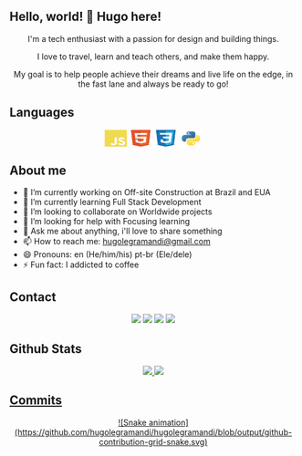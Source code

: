 ## Hello, world! 🖖 Hugo here!

<div align="center">

I'm a tech enthusiast with a passion for design and building things.

I love to travel, learn and teach others, and make them happy.

My goal is to help people achieve their dreams and live life on the edge, in the fast lane and always be ready to go!
  
</div>

## Languages
  
 <div align="center">
  <img align="center" alt="Rafa-Js" height="30" width="40" src="https://raw.githubusercontent.com/devicons/devicon/master/icons/javascript/javascript-plain.svg">
  <img align="center" alt="Rafa-HTML" height="30" width="40" src="https://raw.githubusercontent.com/devicons/devicon/master/icons/html5/html5-original.svg">
  <img align="center" alt="Rafa-CSS" height="30" width="40" src="https://raw.githubusercontent.com/devicons/devicon/master/icons/css3/css3-original.svg">
  <img align="center" alt="Rafa-Python" height="30" width="40" src="https://raw.githubusercontent.com/devicons/devicon/master/icons/python/python-original.svg">
</div>

## About me

- 🔭 I’m currently working on Off-site Construction at Brazil and EUA
- 🌱 I’m currently learning Full Stack Development
- 👯 I’m looking to collaborate on Worldwide projects
- 🤔 I’m looking for help with Focusing learning
- 💬 Ask me about anything, i'll love to share something
- 📫 How to reach me: hugolegramandi@gmail.com
- 😄 Pronouns: en (He/him/his) pt-br (Ele/dele) 
- ⚡ Fun fact: I addicted to coffee

## Contact
  
 <div align="center">
  <a href="https://www.youtube.com/c/hugolegramandi?sub_confirmation=1" target="_blank"><img src="https://img.shields.io/badge/YouTube-FF0000?style=for-the-badge&logo=youtube&logoColor=white" target="_blank"></a>
  <a href="https://instagram.com/hugolegramandi" target="_blank"><img src="https://img.shields.io/badge/-Instagram-%23E4405F?style=for-the-badge&logo=instagram&logoColor=white" target="_blank"></a>
  <a href = "mailto:hugolegramandi@gmail.com"><img src="https://img.shields.io/badge/-Gmail-%23333?style=for-the-badge&logo=gmail&logoColor=white" target="_blank"></a>
  <a href="https://www.linkedin.com/in/hugolegramandi" target="_blank"><img src="https://img.shields.io/badge/-LinkedIn-%230077B5?style=for-the-badge&logo=linkedin&logoColor=white" target="_blank"></a> 
  </div>
  
## Github Stats
  
<div align="center">
  <a href="https://github.com/hugolegramandi">
  <img height="180em" src="https://github-readme-stats.vercel.app/api?username=hugolegramandi&show_icons=true&theme=dracula&include_all_commits=true&count_private=true"/>
  <img height="180em" src="https://github-readme-stats.vercel.app/api/top-langs/?username=hugolegramandi&layout=compact&langs_count=7&theme=dracula"/>
</div>
  
## Commits
 
<div align="center">
  ![Snake animation](https://github.com/hugolegramandi/hugolegramandi/blob/output/github-contribution-grid-snake.svg)
</div> 



